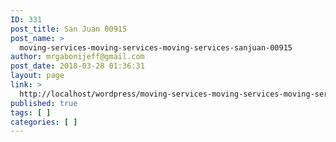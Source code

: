 ```yaml
---
ID: 331
post_title: San Juan 00915
post_name: >
  moving-services-moving-services-moving-services-sanjuan-00915
author: mrgabonijeff@gmail.com
post_date: 2018-03-28 01:36:31
layout: page
link: >
  http://localhost/wordpress/moving-services-moving-services-moving-services-sanjuan-00915/
published: true
tags: [ ]
categories: [ ]
---
```

